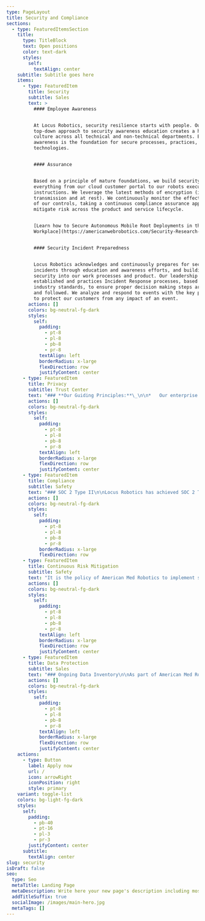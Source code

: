 ```yaml
---
type: PageLayout
title: Security and Compliance
sections:
  - type: FeaturedItemsSection
    title:
      type: TitleBlock
      text: Open positions
      color: text-dark
      styles:
        self:
          textAlign: center
    subtitle: Subtitle goes here
    items:
      - type: FeaturedItem
        title: Security
        subtitle: Sales
        text: >
          #### Employee Awareness


          At Locus Robotics, security resilience starts with people. Our
          top-down approach to security awareness education creates a holistic
          culture across all technical and non-technical departments. Employee
          awareness is the foundation for secure processes, practices, and
          technologies.


          #### Assurance


          Based on a principle of mature foundations, we build security into
          everything from our cloud customer portal to our robots executing
          instructions. We leverage the latest methods of encryption (in
          transmission and at rest). We continuously monitor the effectiveness
          of our controls, taking a continuous compliance assurance approach to
          mitigate risk across the product and service lifecycle.


          [Learn how to Secure Autonomous Mobile Root Deployments in the
          Workplace](https://americanwebrobotics.com/Security-Research-Paper-Final.pdf)


          #### Security Incident Preparedness


          Locus Robotics acknowledges and continuously prepares for security
          incidents through education and awareness efforts, and building
          security into our work processes and product. Our leadership
          established and practices Incident Response processes, based on
          industry standards, to ensure proper decision making steps are known
          and followed. We analyze and respond to events with the key priority
          to protect our customers from any impact of an event.
        actions: []
        colors: bg-neutral-fg-dark
        styles:
          self:
            padding:
              - pt-8
              - pl-8
              - pb-8
              - pr-8
            textAlign: left
            borderRadius: x-large
            flexDirection: row
            justifyContent: center
      - type: FeaturedItem
        title: Privacy
        subtitle: Trust Center
        text: "### **Our Guiding Principles:**\_\n\n*   Our enterprise privacy and data protection framework is guided by global privacy regulations, including the General Data Protection Regulation (GDPR) and we comply with all applicable data privacy laws in the US and countries in which we operate.\_\n\n<!---->\n\n*   We aim to be transparent with you about our policies and practices when it comes to the way we collect, process, and secure your data in our day-to-day operations.\_\n\n<!---->\n\n*   We invest continuously in our infrastructure and processes to provide our customers with robust and secure systems.\_\n\n<!---->\n\n*   We monitor the global regulatory landscape and adjust our program to meet new requirements as needed.\_\_\n\n<!---->\n\n*   We promote a culture of respect for, and thoughtful consideration of, privacy and personal data protection throughout Locus Robotics.\_\n\n\nShould you have questions about our privacy programs, please feel free to contact us at\_[info@americanmedrobotics.com](mailto:privacy@locusrobotics.com).\_\n\nTo exercise your privacy rights, you may submit a request at\_[https://americanmedrobotics.com/dsar](https://locusrobotics.com/company/trust-center/dsar)\_\_\n"
        actions: []
        colors: bg-neutral-fg-dark
        styles:
          self:
            padding:
              - pt-8
              - pl-8
              - pb-8
              - pr-8
            textAlign: left
            borderRadius: x-large
            flexDirection: row
            justifyContent: center
      - type: FeaturedItem
        title: Compliance
        subtitle: Safety
        text: "### SOC 2 Type II\n\nLocus Robotics has achieved SOC 2 Type II compliance certification. Our\_public-facing [SOC](https://americanmedrobotics.com/Robotics-SOC3-Report.pdf) 3 report can be viewed here. The attestation is a confirmation of the suitability of the design and operating effectiveness of our internal controls stated for the scope of the report. Locus Robotics provides reasonable assurances that our service commitments and system requirements are achieved based on the trust services criteria relevant to security, availability, confidentiality and processing integrity set forth in the TSP 100, 2017 Trust Services Criteria for Security, Availability, Processing Integrity, Confidentiality, and Privacy (AICPA, Trust Services Criteria).\n\n### Vendor Risk Management\n\nTo ensure a high level of customer service, a strong security foundation, and reliable business continuity, Locus Robotics has implemented a Vendor Risk Management process to evaluate third-party service providers that we partner with.\_ The evaluation process considers: Cloud Architecture, Authentication, Application Security, Data Security, Privacy, Internal Controls, Certifications, and other security practices that add to a strong security program and dependable customer service.\_\n"
        actions: []
        colors: bg-neutral-fg-dark
        styles:
          self:
            padding:
              - pt-8
              - pl-8
              - pb-8
              - pr-8
            borderRadius: x-large
            flexDirection: row
      - type: FeaturedItem
        title: Continuous Risk Mitigation
        subtitle: Safety
        text: "It is the policy of American Med Robotics to implement security measures and controls to protect the information systems environment and the privacy and confidentiality of protected information, to include financial, business, or other sensitive information for the Organization.\_\n\nBy adopting continuous security best practices, American Med Robotics ensures that risks are continuously addressed, evaluated, and mitigated. Our continuous risk assessment process covers the entire lifecycle of the business and operational processes. We consider risks to data, people, processes and technologies.\n"
        actions: []
        colors: bg-neutral-fg-dark
        styles:
          self:
            padding:
              - pt-8
              - pl-8
              - pb-8
              - pr-8
            textAlign: left
            borderRadius: x-large
            flexDirection: row
            justifyContent: center
      - type: FeaturedItem
        title: Data Protection
        subtitle: Sales
        text: "### Ongoing Data Inventory\n\nAs part of American Med Robotics compliance and privacy programs, on an annual basis, American Med Robotics reviews all the data that is captured, utilized, and stored.\_ Our ongoing data inventory process includes the following actions:\n\n*   Mapping data processed – illustrating the data actions and associated data elements for systems and services.\n\n*   Documenting the categories of individuals (e.g., customers, employees or prospective employees, consumers) whose data are being processed are inventoried.\_\_\n\n*   Mapping the data actions of the systems/products/services are inventoried.\n\n*   Confirming the data processing environment is identified (e.g., geographic location, internal, cloud, third parties).\n\n### Data Governance\n\nData governance is where data security and privacy converge for a holistic approach to mitigate risk. We enforce the principle of least privilege, giving the least amount of data access to users that they need to complete their job functions. We rigorously monitor user access with regular reviews to ensure comprehensive protection across the entire user identity lifecycle. Our data governance processes and practices cover the entire data lifecycle from creation to destruction.\n\n### Data Risk\_Assessment\n\nA Data Protection Risk Assessment process that determines the threats to your regulatory protected and sensitive data. We identify and categorize your data according to the severity of the risk involved and take the steps required to mitigate the risks and ensure continuous protection and compliance.\n"
        actions: []
        colors: bg-neutral-fg-dark
        styles:
          self:
            padding:
              - pt-8
              - pl-8
              - pb-8
              - pr-8
            textAlign: left
            borderRadius: x-large
            flexDirection: row
            justifyContent: center
    actions:
      - type: Button
        label: Apply now
        url: /
        icon: arrowRight
        iconPosition: right
        style: primary
    variant: toggle-list
    colors: bg-light-fg-dark
    styles:
      self:
        padding:
          - pb-40
          - pt-16
          - pl-3
          - pr-3
        justifyContent: center
      subtitle:
        textAlign: center
slug: security
isDraft: false
seo:
  type: Seo
  metaTitle: Landing Page
  metaDescription: Write here your new page's description including most relevant keywords.
  addTitleSuffix: true
  socialImage: /images/main-hero.jpg
  metaTags: []
---
```

